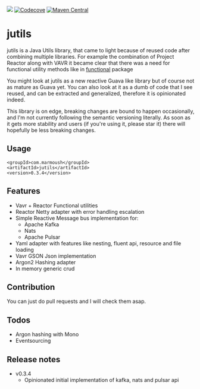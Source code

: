 [![](https://travis-ci.org/IsmailMarmoush/jutils.svg?branch=master)](https://travis-ci.org/IsmailMarmoush/jutils?branch=master)
[![Codecove](https://codecov.io/github/ismailmarmoush/jutils/coverage.svg?precision=2)](https://codecov.io/gh/IsmailMarmoush/jutils)
[![Maven Central](https://maven-badges.herokuapp.com/maven-central/com.marmoush/jutils/badge.svg?style=flat-square)](https://maven-badges.herokuapp.com/maven-central/com.marmoush/jutils/)

# jutils
jutils is a Java Utils library, that came to light because of reused code after combining multiple libraries.
For example the combination of Project Reactor along with VAVR 
it became clear that there was a need for functional utility methods like in 
[functional](src/main/java/com/marmoush/jutils/utils/functional) package 
    
You might look at jutils as a new reactive Guava like library but of course not as mature as Guava yet.
You can also look at it as a dumb of code that I see reused, and can be extracted and generalized, therefore it is opinionated indeed.
 
This library is on edge, breaking changes are bound to happen occasionally, and 
I'm not currently following the semantic versioning literally. 
As soon as it gets more stability and users (if you're using it, please star it) there will hopefully be less breaking changes.


## Usage

```
<groupId>com.marmoush</groupId>
<artifactId>jutils</artifactId>
<version>0.3.4</version>
``` 

## Features
* Vavr + Reactor Functional utilities
* Reactor Netty adapter with error handling escalation
* Simple Reactive Message bus implementation for:
  * Apache Kafka
  * Nats
  * Apache Pulsar
* Yaml adapter with features like nesting, fluent api, resource and file loading
* Vavr GSON Json implementation
* Argon2 Hashing adapter
* In memory generic crud

## Contribution
You can just do pull requests and I will check them asap.

## Todos
* Argon hashing with Mono
* Eventsourcing

## Release notes
* v0.3.4
  * Opinionated initial implementation of kafka, nats and pulsar api
